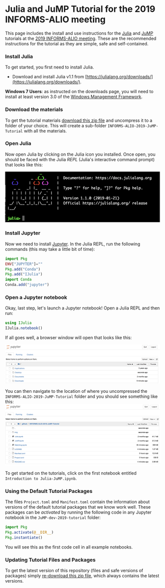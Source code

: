 # Julia and JuMP Tutorial for the 2019 INFORMS-ALIO meeting

This page includes the install and use instructions for the [Julia](https://julialang.org) and [JuMP](https://github.com/JuliaOpt/JuMP.jl) tutorials at the [2019 INFORMS-ALIO meeting](http://meetings2.informs.org/wordpress/2019international/). These are the recommended instructions for the tutorial as they are simple, safe and self-contained. 

### Install Julia

To get started, you first need to install Julia.

 - Download and install Julia v1.1 from [https://julialang.org/downloads/](https://julialang.org/downloads/).

**Windows 7 Users**: as instructed on the downloads page, you will need to
install at least version 3.0 of the [Windows Management Framework](https://docs.microsoft.com/en-us/powershell/wmf/overview).

### Download the materials

To get the tutorial materials [download this zip file](https://github.com/juan-pablo-vielma/INFORMS-ALIO-2019-JuMP-Tutorial/archive/master.zip) and uncompress it to a folder of your choice. This will create a sub-folder `INFORMS-ALIO-2019-JuMP-Tutorial` with all the materials.

### Open Julia

Now open Julia by clicking on the Julia icon you installed. Once open, you should be faced with the Julia *REPL* (Julia's interactive command prompt) that looks like this:

![Julia REPL](img/repl.png)

### Install Jupyter

Now we need to install [Jupyter](http://jupyter.org/).
In the Julia REPL, run the following commands (this may take a little bit of time):
```julia
import Pkg
ENV["JUPYTER"]=""
Pkg.add("Conda")
Pkg.add("IJulia")
import Conda
Conda.add("jupyter")
```

### Open a Jupyter notebook

Okay, last step, let's launch a Jupyter notebook! Open a Julia REPL and then run:
```julia
using IJulia
IJulia.notebook()
```

If all goes well, a browser window will open that looks like this:

![jupyer_notebook](img/jupyter_root.png)

You can then navigate to the location of where you uncompressed the `INFORMS-ALIO-2019-JuMP-Tutorial` folder and you should see something like this:
![jupyer_notebook](img/jupyter.png)

To get started on the tutorials, click on the first notebook entitled `Introduction to Julia-JuMP.ipynb`.

### Using the Default Tutorial Packages

The files `Project.toml` and `Manifest.toml` contain the information about versions of the default tutorial packages that we know work well. These packages can be _activated_ by running the following code in any Jupyter notebook in the `JuMP-dev-2019-tutorial` folder:
```julia
import Pkg
Pkg.activate(@__DIR__)
Pkg.instantiate()
```
You will see this as the first code cell in all example notebooks.


### Updating Tutorial Files and Packages
To get the latest version of this repository (files and safe versions of packages) simply [re-download this zip file](https://github.com/juan-pablo-vielma/INFORMS-ALIO-2019-JuMP-Tutorial/archive/master.zip), which always contains the latest versions.



